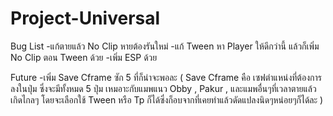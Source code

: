 # Project-Universal
Bug List
-แก้ตายแล้ว No Clip หายต้องรันใหม่
-แก้ Tween หา Player ให้ดีกว่านี้ แล้วก็เพิ่ม No Clip ตอน Tween ด้วย
-เพิ่ม ESP ด้วย


Future
-เพิ่ม Save Cframe ซัก 5 ที่ก็น่าจะพอละ
( Save Cframe คือ เซฟตำแหน่งที่ต้องการลงในปุ่ม ซึ่งจะมีทั้งหมด 5 ปุ่ม เหมอาะกับแมพแนว Obby , Pakur , และแมพอื่นๆที่เวลาตายแล้วเกิดไกลๆ โดยจะเลือกใช้ Tween หรือ Tp ก็ได้ซึ่งก็อบจากที่เคยทำแล้วดัดแปลงนิดๆหน่อยๆก็ได้ละ )
